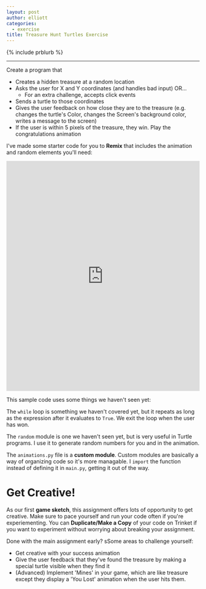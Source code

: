```yaml
---
layout: post
author: elliott
categories:
  - exercise
title: Treasure Hunt Turtles Exercise
---
```


{% include prblurb %}

___

Create a program that

* Creates a hidden treasure at a random location
* Asks the user for X and Y coordinates (and handles bad input) OR...
  * For an extra challenge, accepts click events
* Sends a turtle to those coordinates
* Gives the user feedback on how close they are to the treasure (e.g. changes the turtle's Color, changes the Screen's background color,
writes a message to the screen)
* If the user is within 5 pixels of the treasure, they win.  Play the congratulations animation

I've made some starter code for you to **Remix** that includes the animation and random elements you'll need:

<iframe src="https://trinket.io/embed/python/cfa7c2db9b" width="100%" height="600" frameborder="0" marginwidth="0" marginheight="0" allowfullscreen></iframe>

This sample code uses some things we haven't seen yet:

The `while` loop is something we haven't covered yet, but it repeats as long as the
expression after it evaluates to `True`.  We exit the loop when the user has won.

The `random` module is one we haven't seen yet, but is very useful in Turtle programs.
I use it to generate random numbers for you and in the animation.

The `animations.py` file is a **custom module**.  Custom modules are basically a way of organizing
code so it's more managable. I `import` the function instead of defining it in `main.py`,
getting it out of the way.

# Get Creative!

As our first **game sketch**, this assignment offers lots of opportunity to get creative.
Make sure to pace yourself and run your code often if you're experiementing. You can
**Duplicate/Make a Copy** of your code on Trinket if you want to experiment without
worrying about breaking your assignment.

Done with the main assignment early? sSome areas to challenge yourself:

* Get creative with your success animation
* Give the user feedback that they've found the treasure by making a special turtle visible when they find it
* (Advanced) Implement 'Mines' in your game, which are like treasure except they display a 'You Lost' animation when the user hits them.